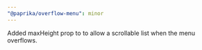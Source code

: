 ```yaml
---
"@paprika/overflow-menu": minor
---
```


Added maxHeight prop to <OverflowMenu> to allow a scrollable list when the menu overflows.
